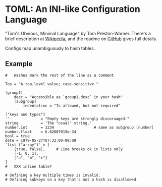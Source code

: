 TOML: An INI-like Configuration Language
========================================

"Tom's Obvious, Minimal Language" by Tom Preston-Warner. There's a
brief description at [Wikipedia], and the readme on [GitHub] gives
full details.

Configs map unambiguously to hash tables.

Example
-------

    #   Hashes mark the rest of the line as a comment

    Top = "A top-level value; case-sensitive."

    [group1]
        desc = "Accessible as `group1.desc` in your hash"
        [subgroup]
            indentation = "Is allowed, but not required"

    ["keys and types"]
    ''              = "Empty keys are strongly discoruaged."
    string          = 'The "usual" string.'
    number.int      = 1234                  # same as subgroup [number]
    number.float    = 6.62607015e-34
    bool = true
    date = 1979-05-27T07:32:00-08:00
    'list ("array")' = [
        [true, false],     # Line breaks ok in lists only
        [-1, 0, 1],
        ["a", "b", "c"]
    ]
    #   XXX inline table?

    # Defining a key multiple times is invalid.
    # Defining subkeys on a key that's not a hash is disallowed.



<!-------------------------------------------------------------------->
[GitHub]: https://github.com/toml-lang/toml
[Wikipedia]: https://en.wikipedia.org/wiki/TOML
